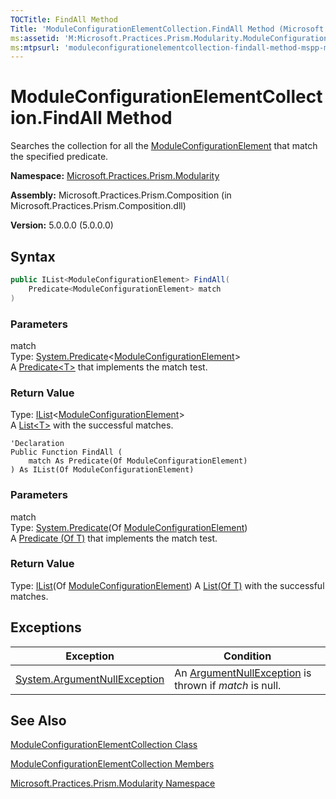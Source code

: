 ```yaml
---
TOCTitle: FindAll Method
Title: 'ModuleConfigurationElementCollection.FindAll Method (Microsoft.Practices.Prism.Modularity)'
ms:assetid: 'M:Microsoft.Practices.Prism.Modularity.ModuleConfigurationElementCollection.FindAll(System.Predicate{Microsoft.Practices.Prism.Modularity.ModuleConfigurationElement})'
ms:mtpsurl: 'moduleconfigurationelementcollection-findall-method-mspp-modularity.md'
---
```



# ModuleConfigurationElementCollection.FindAll Method

Searches the collection for all the [ModuleConfigurationElement](/patterns-practices/reference/moduleconfigurationelement-class-mspp-modularity) that match the specified predicate.

**Namespace:** [Microsoft.Practices.Prism.Modularity](/patterns-practices/reference/mspp-modularity-namespace)

**Assembly:** Microsoft.Practices.Prism.Composition (in Microsoft.Practices.Prism.Composition.dll)

**Version:** 5.0.0.0 (5.0.0.0)

## Syntax
```C#
public IList<ModuleConfigurationElement> FindAll(
	Predicate<ModuleConfigurationElement> match
)
```
### Parameters

match  
Type: [System.Predicate](http://msdn.microsoft.com/en-us/library/bfcke1bz)&lt;[ModuleConfigurationElement](/patterns-practices/reference/moduleconfigurationelement-class-mspp-modularity)&gt;   
A [Predicate&lt;T&gt;](http://msdn.microsoft.com/en-us/library/bfcke1bz) that implements the match test.

### Return Value

Type: [IList](http://msdn.microsoft.com/en-us/library/5y536ey6)&lt;[ModuleConfigurationElement](/patterns-practices/reference/moduleconfigurationelement-class-mspp-modularity)&gt;   
A [List&lt;T&gt;](http://msdn.microsoft.com/en-us/library/6sh2ey19) with the successful matches.


```VB
'Declaration
Public Function FindAll ( 
	match As Predicate(Of ModuleConfigurationElement)
) As IList(Of ModuleConfigurationElement)
```

### Parameters

match  
Type: [System.Predicate](http://msdn.microsoft.com/en-us/library/bfcke1bz)(Of [ModuleConfigurationElement](/patterns-practices/reference/moduleconfigurationelement-class-mspp-modularity))   
A [Predicate (Of T)](http://msdn.microsoft.com/en-us/library/bfcke1bz) that implements the match test.

### Return Value

Type: [IList](http://msdn.microsoft.com/en-us/library/5y536ey6)(Of [ModuleConfigurationElement](/patterns-practices/reference/moduleconfigurationelement-class-mspp-modularity))
A [List(Of T)](http://msdn.microsoft.com/en-us/library/6sh2ey19) with the successful matches.

## Exceptions


| Exception                                                                             | Condition                                                                                                 |
|---------------------------------------------------------------------------------------|-----------------------------------------------------------------------------------------------------------|
| [System.ArgumentNullException](http://msdn.microsoft.com/en-us/library/27426hcy) | An [ArgumentNullException](http://msdn.microsoft.com/en-us/library/27426hcy) is thrown if *match* is null. |

## See Also

[ModuleConfigurationElementCollection Class](/patterns-practices/reference/moduleconfigurationelementcollection-class-mspp-modularity)

[ModuleConfigurationElementCollection Members](/patterns-practices/reference/moduleconfigurationelementcollection-members-mspp-modularity)

[Microsoft.Practices.Prism.Modularity Namespace](/patterns-practices/reference/mspp-modularity-namespace)